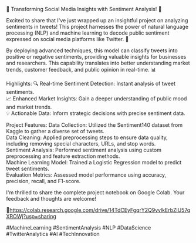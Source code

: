 
🚀 Transforming Social Media Insights with Sentiment Analysis! 🚀

Excited to share that I've just wrapped up an insightful project on analyzing sentiments in tweets! This project harnesses the power of natural language processing (NLP) and machine learning to decode public sentiment expressed on social media platforms like Twitter. 🌟

By deploying advanced techniques, this model can classify tweets into positive or negative sentiments, providing valuable insights for businesses and researchers. This capability translates into better understanding market trends, customer feedback, and public opinion in real-time. 📊

Highlights:
🔍 Real-time Sentiment Detection: Instant analysis of tweet sentiments.<br>
📈 Enhanced Market Insights: Gain a deeper understanding of public mood and market trends.<br>
💡 Actionable Data: Inform strategic decisions with precise sentiment data.

Project Features:
Data Collection: Utilized the Sentiment140 dataset from Kaggle to gather a diverse set of tweets.<br>
Data Cleaning: Applied preprocessing steps to ensure data quality, including removing special characters, URLs, and stop words.<br>
Sentiment Analysis: Performed sentiment analysis using custom preprocessing and feature extraction methods.<br>
Machine Learning Model: Trained a Logistic Regression model to predict tweet sentiments.<br>
Evaluation Metrics: Assessed model performance using accuracy, precision, recall, and F1-score.<br>

I'm thrilled to share the complete project notebook on Google Colab. Your feedback and thoughts are welcome!

🔗https://colab.research.google.com/drive/14TdCEyFgqrY2Q9vvlkErbZlU57qXROWj?usp=sharing

#MachineLearning #SentimentAnalysis #NLP #DataScience #TwitterAnalytics #AI #TechInnovation

